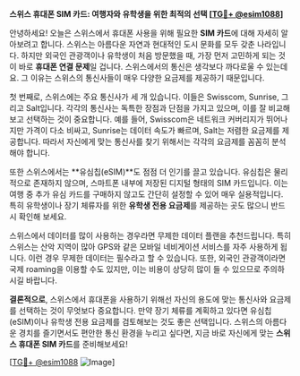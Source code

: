 **스위스 휴대폰 SIM 카드: 여행자와 유학생을 위한 최적의 선택 [[TG💪+ @esim1088](https://t.me/s/esim1088)]**

안녕하세요! 오늘은 스위스에서 휴대폰 사용을 위해 필요한 **SIM 카드**에 대해 자세히 알아보려고 합니다. 스위스는 아름다운 자연과 현대적인 도시 문화를 모두 갖춘 나라입니다. 하지만 외국인 관광객이나 유학생이 처음 방문했을 때, 가장 먼저 고민하게 되는 것이 바로 **휴대폰 연결 문제**일 겁니다. 스위스에서의 통신은 생각보다 까다로울 수 있는데요. 그 이유는 스위스의 통신사들이 매우 다양한 요금제를 제공하기 때문입니다.

첫 번째로, 스위스에는 주요 통신사가 세 개 있습니다. 이들은 Swisscom, Sunrise, 그리고 Salt입니다. 각각의 통신사는 독특한 장점과 단점을 가지고 있으며, 이를 잘 비교해보고 선택하는 것이 중요합니다. 예를 들어, Swisscom은 네트워크 커버리지가 뛰어나지만 가격이 다소 비싸고, Sunrise는 데이터 속도가 빠르며, Salt는 저렴한 요금제를 제공합니다. 따라서 자신에게 맞는 통신사를 찾기 위해서는 각각의 요금제를 꼼꼼히 분석해야 합니다.

또한 스위스에서는 **유심칩(eSIM)**도 점점 더 인기를 끌고 있습니다. 유심칩은 물리적으로 존재하지 않으며, 스마트폰 내부에 저장된 디지털 형태의 SIM 카드입니다. 이는 여행 중 추가 유심 카드를 구매하지 않고도 간단히 설정할 수 있어 매우 실용적입니다. 특히 유학생이나 장기 체류자를 위한 **유학생 전용 요금제**를 제공하는 곳도 많으니 반드시 확인해 보세요.

스위스에서 데이터를 많이 사용하는 경우라면 무제한 데이터 플랜을 추천드립니다. 특히 스위스는 산악 지역이 많아 GPS와 같은 모바일 네비게이션 서비스를 자주 사용하게 됩니다. 이런 경우 무제한 데이터는 필수라고 할 수 있습니다. 또한, 외국인 관광객이라면 국제 roaming을 이용할 수도 있지만, 이는 비용이 상당히 많이 들 수 있으므로 주의하시길 바랍니다.

**결론적으로**, 스위스에서 휴대폰을 사용하기 위해선 자신의 용도에 맞는 통신사와 요금제를 선택하는 것이 무엇보다 중요합니다. 만약 장기 체류를 계획하고 있다면 유심칩(eSIM)이나 유학생 전용 요금제를 검토해보는 것도 좋은 선택입니다. 스위스의 아름다운 경치를 즐기면서도 편안한 통신 환경을 누리고 싶다면, 지금 바로 자신에게 맞는 **스위스 휴대폰 SIM 카드**를 준비해보세요!

[[TG💪+ @esim1088](https://t.me/s/esim1088) ![Image](https://i.postimg.cc/Y0z9fWf4/image.png)]